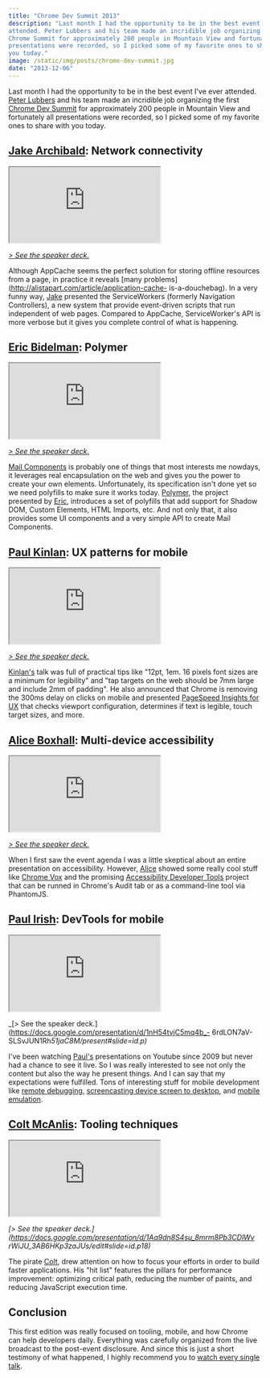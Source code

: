 ```yaml
---
title: "Chrome Dev Summit 2013"
description: "Last month I had the opportunity to be in the best event I've ever
attended. Peter Lubbers and his team made an incridible job organizing the first
Chrome Summit for approximately 200 people in Mountain View and fortunately all
presentations were recorded, so I picked some of my favorite ones to share with
you today."
image: /static/img/posts/chrome-dev-summit.jpg
date: "2013-12-06"
---
```


Last month I had the opportunity to be in the best event I've ever attended. [Peter Lubbers](https://twitter.com/peterlubbers) and his team made an incridible job organizing the first [Chrome Dev Summit](http://developer.chrome.com/devsummit) for approximately 200 people in Mountain View and fortunately all presentations were recorded, so I picked some of my favorite ones to share with you today.

<!-- more -->

## [Jake Archibald](https://twitter.com/jaffathecake): Network connectivity

<div class="iframe-wrap">
  <iframe src="https://www.youtube.com/embed/Z7sRMg0f5Hk">
  </iframe>
</div>

_[> See the speaker deck.](https://speakerdeck.com/jaffathecake/network-optional)_

Although AppCache seems the perfect solution for storing offline resources from a page, in practice it reveals [many problems](http://alistapart.com/article/application-cache- is-a-douchebag). In a very funny way, [Jake](https://twitter.com/jaffathecake) presented the ServiceWorkers (formerly Navigation Controllers), a new system that provide event-driven scripts that run independent of web pages. Compared to AppCache, ServiceWorker's API is more verbose but it gives you complete control of what is happening.

## [Eric Bidelman](https://twitter.com/ebidel): Polymer

<div class="iframe-wrap">
  <iframe src="https://www.youtube.com/embed/DH1vTVkqCDQ">
  </iframe>
</div>

_[> See the speaker deck.](http://html5-demos.appspot.com/static/cds2013/index.html)_

[Mail Components](http://webcomponentsorg.github.io/webcomponents.org/) is probably one of things that most interests me nowdays, it leverages real encapsulation on the web and gives you the power to create your own elements. Unfortunately, its specification isn't done yet so we need polyfills to make sure it works today. [Polymer](http://www.polymer-project.org/), the project presented by [Eric](https://twitter.com/ebidel), introduces a set of polyfills that add support for Shadow DOM, Custom Elements, HTML Imports, etc. And not only that, it also provides some UI components and a very simple API to create Mail Components.

## [Paul Kinlan](https://twitter.com/Paul_Kinlan): UX patterns for mobile

<div class="iframe-wrap">
  <iframe src="https://www.youtube.com/embed/j3YbNHtnYo4">
  </iframe>
</div>

_[> See the speaker deck.](http://mobile-ux.appspot.com/)_

[Kinlan's](https://twitter.com/Paul_Kinlan) talk was full of practical tips like "12pt, 1em. 16 pixels font sizes are a minimum for legibility" and "tap targets on the web should be 7mm large and include 2mm of padding". He also announced that Chrome is removing the 300ms delay on clicks on mobile and presented [PageSpeed Insights for UX](https://developers.google.com/speed/pagespeed/insights/?ux=1) that checks viewport configuration, determines if text is legible, touch target sizes, and more.

## [Alice Boxhall](https://twitter.com/alice_boxhall): Multi-device accessibility

<div class="iframe-wrap">
  <iframe src="https://www.youtube.com/embed/E0ojKLzXoZ4">
  </iframe>
</div>

_[> See the speaker deck.](https://docs.google.com/presentation/d/1xKlQZRHyLPXvrTdGkGIumc24bT4_kxRmdqIC_b7fngo/pub?start=false&loop=false&delayms=3000)_

When I first saw the event agenda I was a little skeptical about an entire presentation on accessibility. However, <a href="https://twitter.com/alice_boxhall">Alice</a> showed some really cool stuff like <a href="https://www.youtube.com/watch?v=OKBaTRbi7p8">Chrome Vox</a> and the promising <a href="https://github.com/GoogleChrome/accessibility- developer-tools">Accessibility Developer Tools</a> project that can be runned in Chrome's Audit tab or as a command-line tool via PhantomJS.

## [Paul Irish](https://twitter.com/paul_irish): DevTools for mobile

<div class="iframe-wrap">
  <iframe src="https://www.youtube.com/embed/gZH1d2Co1X0">
  </iframe>
</div>

_[> See the speaker deck.](https://docs.google.com/presentation/d/1nH54tvjC5mq4b_-
6rdLON7aV-SLSvJUN1Rh*51jaC8M/present#slide=id.p)*

I've been watching [Paul's](https://twitter.com/paul_irish) presentations on Youtube since 2009 but never had a chance to see it live. So I was really interested to see not only the content but also the way he present things. And I can say that my expectations were fulfilled. Tons of interesting stuff for mobile development like [remote debugging](http://www.html5rocks.com/en/tutorials/developertools/mobile/), [screencasting device screen to desktop](https://www.youtube.com/watch?v=Q7rEFEMpwe4), and [mobile emulation](https://www.youtube.com/watch?v=z7sTRdSpA04).

## [Colt McAnlis](https://twitter.com/duhroach): Tooling techniques

<div class="iframe-wrap">
  <iframe src="https://www.youtube.com/embed/8MMmg3bDOjc">
  </iframe>
</div>

_[> See the speaker deck.](https://docs.google.com/presentation/d/1Aa9dn8S4su_8mrm8Pb3CDlWv
rWiJU_3AB6HKp3zaJUs/edit#slide=id.p18)_

The pirate [Colt](https://twitter.com/duhroach), drew attention on how to focus your efforts in order to build faster applications. His "hit list" features the pillars for performance improvement: optimizing critical path, reducing the number of paints, and reducing JavaScript execution time.

## Conclusion

This first edition was really focused on tooling, mobile, and how Chrome can help developers daily. Everything was carefully organized from the live broadcast to the post-event disclosure. And since this is just a short testimony of what happened, I highly recommend you to [watch every single talk](https://www.youtube.com/playlist?list=PLOU2XLYxmsIJblRBPqrwisutm3dxoa43P).
